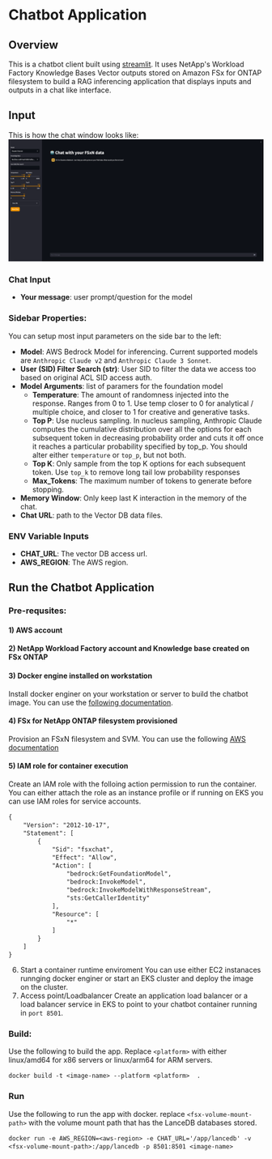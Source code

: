# Chatbot Application
## Overview
This is a chatbot client built using [streamlit](https://streamlit.io). It uses NetApp's Workload Factory Knowledge Bases Vector outputs stored on Amazon FSx for ONTAP filesystem to build a RAG inferencing application that displays inputs and outputs in a chat like interface.  

## Input
This is how the chat window looks like:
![Alt text](./images/chatbot.png)

### Chat Input
* **Your message**: user prompt/question for the model

### Sidebar Properties:
You can setup most input parameters on the side bar to the left:
* **Model**: AWS Bedrock Model for inferencing. Current supported models are ``Anthropic Claude v2`` and ``Anthropic Claude 3 Sonnet``.
* **User (SID) Filter Search (str)**: User SID to filter the data we access too based on original ACL SID access auth. 
* **Model Arguments**: list of paramers for the foundation model
    * **Temperature**: The amount of randomness injected into the response. Ranges from 0 to 1. Use temp closer to 0 for analytical / multiple choice, and closer to 1 for creative and generative tasks.
    * **Top P**: Use nucleus sampling. In nucleus sampling, Anthropic Claude computes the cumulative distribution over all the options for each subsequent token in decreasing probability order and cuts it off once it reaches a particular probability specified by top_p. You should alter either ``temperature`` or ``top_p``, but not both.
   * **Top K**: Only sample from the top K options for each subsequent token. Use ``top_k`` to remove long tail low probability responses
   * **Max_Tokens**: The maximum number of tokens to generate before stopping.
* **Memory Window**: Only keep last K interaction in the memory of the chat.
* **Chat URL**: path to the Vector DB data files.

### ENV Variable Inputs
* **CHAT_URL**: The vector DB access url.
* **AWS_REGION**: The AWS region.

## Run the Chatbot Application
### Pre-requsites:
#### 1) AWS account
#### 2) NetApp Workload Factory account and Knowledge base created on FSx ONTAP
#### 3) Docker engine installed on workstation
Install docker enginer on your workstation or server to build the chatbot image. 
You can use the [following documentation](https://docs.docker.com/engine/install/). 
#### 4) FSx for NetApp ONTAP filesystem provisioned 
Provision an FSxN filesystem and SVM. You can use the following [AWS documentation](https://docs.aws.amazon.com/fsx/latest/ONTAPGuide/getting-started-step1.html)  
#### 5) IAM role for container execution
Create an IAM role with the folloing action permission to run the container. You can either attach the role as an instance profile or if running on EKS you can use IAM roles for service accounts.
```
{
    "Version": "2012-10-17",
    "Statement": [
        {
            "Sid": "fsxchat",
            "Effect": "Allow",
            "Action": [
                "bedrock:GetFoundationModel",
                "bedrock:InvokeModel",
                "bedrock:InvokeModelWithResponseStream",
                "sts:GetCallerIdentity"
            ],
            "Resource": [
                "*"
            ]
        }
    ]
}
```
6) Start a container runtime enviroment
You can use either EC2 instanaces runnging docker enginer or start an EKS cluster and deploy the image on the cluster.
7) Access point/Loadbalancer
Create an application load balancer or a load balancer service in EKS to point to your chatbot container running in `port 8501`. 

### Build:
Use the following to build the app. Replace `<platform>` with either linux/amd64 for x86 servers or linux/arm64 for ARM servers. 
```
docker build -t <image-name> --platform <platform>  .
```

### Run
Use the following to run the app with docker. replace `<fsx-volume-mount-path>` with the volume mount path that has the LanceDB databases stored. 
```
docker run -e AWS_REGION=<aws-region> -e CHAT_URL='/app/lancedb' -v <fsx-volume-mount-path>:/app/lancedb -p 8501:8501 <image-name>
```




